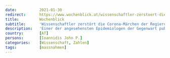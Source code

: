 ```yaml
---
date:          2021-01-30
redirect:      https://www.wochenblick.at/wissenschaftler-zerstoert-die-corona-maerchen-der-regierungen-und-eliten/
title:         Wochenblick
subtitle:      'Wissenschaftler zerstört die Corona-Märchen der Regierungen und Eliten'
description:   'Einer der angesehensten Epidemiologen der Gegenwart publizierte zwei Studien, die mit zahlreichen Corona-Mythen des Mainstreams aufräumen. Dieser schweigt seine Ergebnisse weitgehend tot – wohl, weil sie nicht zum Narrativ der tödlichen Seuche und der Alternativlosigkeit totalitärer Maßnahmen zur „Pandemiebekämpfung“ passen.'
country:       [AT]
persons:       [Ioannidis John P.]
categories:    [Wissenschaft, Zahlen]
tags:          [massnahmen]
---
```

